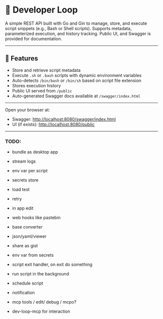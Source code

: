 # 🧠 Developer Loop

A simple REST API built with Go and Gin to manage, store, and execute script snippets (e.g., Bash or Shell scripts). Supports metadata, parameterized execution, and history tracking. Public UI, and Swagger is provided for documentation.

---

## 🚀 Features

- Store and retrieve script metadata
- Execute `.sh` or `.bash` scripts with dynamic environment variables
- Auto-detects `/bin/bash` or `/bin/sh` based on script file extension
- Stores execution history
- Public UI served from `/public`
- Auto-generated Swagger docs available at `/swagger/index.html`

---

Open your browser at:  
- Swagger: [http://localhost:8080/swagger/index.html](http://localhost:8080/swagger/index.html)  
- UI (if exists): [http://localhost:8080/public](http://localhost:8080/public)

---

### TODO:

- bundle as desktop app
- stream logs
  
- env var per script
- secrets store
- load test
- retry
- in app edit
- web hooks like pastebin

- base converter
- json/yaml/viewer
- share as gist
- env var from secrets
- script exit handler, on exit do something
- run script in the background
- schedule script
- notification
- mcp tools / edit/ debug / mcpo?
- dev-loop-mcp for interaction